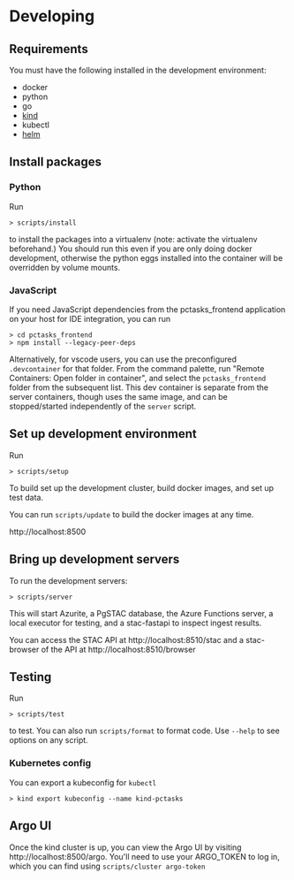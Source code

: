 # Developing

## Requirements

You must have the following installed in the development environment:

- docker
- python
- go
- [kind](https://kind.sigs.k8s.io/)
- kubectl
- [helm](https://helm.sh/docs/intro/install/)

## Install packages

### Python

Run

```
> scripts/install
```

to install the packages into a virtualenv (note: activate the virtualenv beforehand.) You should run this even if you are only doing docker development, otherwise the python eggs installed into the container will be overridden by volume mounts.

### JavaScript

If you need JavaScript dependencies from the pctasks_frontend application on your host for IDE integration, you can run

```console
> cd pctasks_frontend
> npm install --legacy-peer-deps
```

Alternatively, for vscode users, you can use the preconfigured `.devcontainer` for that folder. From the command palette, run "Remote Containers: Open folder in container", and select the `pctasks_frontend` folder from the subsequent list. This dev container is separate from the server containers, though uses the same image, and can be stopped/started independently of the `server` script.

## Set up development environment

Run

```
> scripts/setup
```

To build set up the development cluster, build docker images,
and set up test data.

You can run `scripts/update` to build the docker images at any time.


http://localhost:8500

## Bring up development servers

To run the development servers:

```
> scripts/server
```

This will start Azurite, a PgSTAC database, the Azure Functions server, a local executor for testing, and a stac-fastapi
to inspect ingest results.

You can access the STAC API at http://localhost:8510/stac and a stac-browser of the API at http://localhost:8510/browser

## Testing

Run

```
> scripts/test
```

to test. You can also run `scripts/format` to format code. Use `--help` to see options on any script.

### Kubernetes config

You can export a kubeconfig for `kubectl`

```
> kind export kubeconfig --name kind-pctasks
```

## Argo UI

Once the kind cluster is up, you can view the Argo UI by visiting http://localhost:8500/argo.
You'll need to use your ARGO_TOKEN to log in, which you can
find using `scripts/cluster argo-token`
